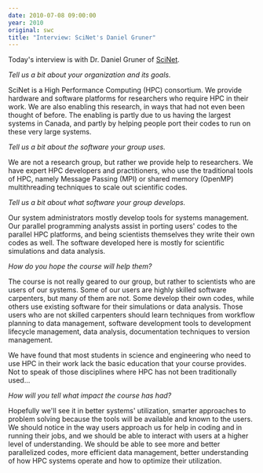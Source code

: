 ```yaml
---
date: 2010-07-08 09:00:00
year: 2010
original: swc
title: "Interview: SciNet's Daniel Gruner"
---
```

<p>Today's interview is with Dr. Daniel Gruner of <a href="http://www.scinet.utoronto.ca/">SciNet</a>.</p>
<p><em>Tell us a bit about your organization and its goals.</em></p>
<p>SciNet is a High Performance Computing (HPC) consortium.  We provide hardware and software platforms for researchers who require HPC in their work.  We are also enabling this research, in ways that had not even  been thought of before.  The enabling is partly due to us having the  largest systems in Canada, and partly by helping people port their codes to run on these very large systems.</p>
<p><em>Tell us a bit about the software your group uses.</em></p>
<p>We are not a research group, but rather we provide help to researchers. We have expert HPC developers and practitioners, who use the traditional tools of HPC, namely Message Passing (MPI) or shared memory (OpenMP) multithreading techniques to scale out scientific codes.</p>
<p><em>Tell us a bit about what software your group develops.</em></p>
<p>Our system administrators mostly develop tools for systems management. Our parallel programming analysts assist in porting users' codes to the parallel HPC platforms, and being scientists themselves they write their own codes as well.  The software  developed here is mostly for scientific simulations and data analysis.</p>
<p><em>How do you hope the course will help them?</em></p>
<p>The course is not really geared to our group, but rather to scientists who are users of our systems.  Some of our users are highly skilled software carpenters, but many of them are not.  Some develop their own codes, while others use existing software for their simulations or data analysis.  Those users who are not skilled carpenters should learn techniques from workflow planning to data management, software development tools to development lifecycle management, data analysis, documentation techniques to version management.</p>
<p>We have found that most students in science and engineering who need to use HPC in their work lack the basic education that your course provides.  Not to speak of those disciplines where HPC has not been traditionally used...</p>
<p><em>How will you tell what impact the course has had?</em></p>
<p>Hopefully we'll see it in better systems' utilization, smarter approaches to problem solving because the tools will be available and known to the users.  We should notice in the way users approach us for help in coding and in running their jobs, and we should be able to interact with users at a higher level of understanding. We should be able to see more and better parallelized codes, more efficient data management, better understanding of how HPC systems operate and how to optimize their utilization.</p>

